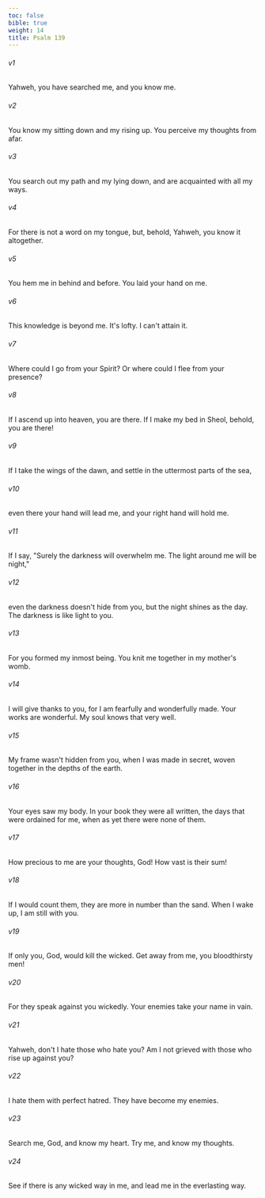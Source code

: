 ```yaml
---
toc: false
bible: true
weight: 14
title: Psalm 139
---
```




###### v1 
Yahweh, you have searched me, and you know me. 

###### v2 
You know my sitting down and my rising up. You perceive my thoughts from afar. 

###### v3 
You search out my path and my lying down, and are acquainted with all my ways. 

###### v4 
For there is not a word on my tongue, but, behold, Yahweh, you know it altogether. 

###### v5 
You hem me in behind and before. You laid your hand on me. 

###### v6 
This knowledge is beyond me. It's lofty. I can't attain it. 

###### v7 
Where could I go from your Spirit? Or where could I flee from your presence? 

###### v8 
If I ascend up into heaven, you are there. If I make my bed in Sheol, behold, you are there! 

###### v9 
If I take the wings of the dawn, and settle in the uttermost parts of the sea, 

###### v10 
even there your hand will lead me, and your right hand will hold me. 

###### v11 
If I say, "Surely the darkness will overwhelm me. The light around me will be night," 

###### v12 
even the darkness doesn't hide from you, but the night shines as the day. The darkness is like light to you. 

###### v13 
For you formed my inmost being. You knit me together in my mother's womb. 

###### v14 
I will give thanks to you, for I am fearfully and wonderfully made. Your works are wonderful. My soul knows that very well. 

###### v15 
My frame wasn't hidden from you, when I was made in secret, woven together in the depths of the earth. 

###### v16 
Your eyes saw my body. In your book they were all written, the days that were ordained for me, when as yet there were none of them. 

###### v17 
How precious to me are your thoughts, God! How vast is their sum! 

###### v18 
If I would count them, they are more in number than the sand. When I wake up, I am still with you. 

###### v19 
If only you, God, would kill the wicked. Get away from me, you bloodthirsty men! 

###### v20 
For they speak against you wickedly. Your enemies take your name in vain. 

###### v21 
Yahweh, don't I hate those who hate you? Am I not grieved with those who rise up against you? 

###### v22 
I hate them with perfect hatred. They have become my enemies. 

###### v23 
Search me, God, and know my heart. Try me, and know my thoughts. 

###### v24 
See if there is any wicked way in me, and lead me in the everlasting way.
